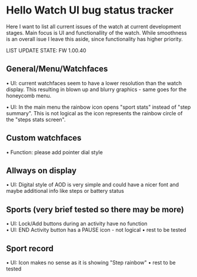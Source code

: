 # Hello Watch UI bug status tracker
Here I want to list all current issues of the watch at current development stages. Main focus is UI and functionallity of the watch. While smoothness is an overall isue I leave this aside, since functionality has higher priority.

LIST UPDATE STATE: FW 1.00.40

## General/Menu/Watchfaces
• UI: current watchfaces seem to have a lower resolution than the watch display. 
This resulting in blown up and blurry graphics - same goes for the honeycomb menu.

• UI: In the main menu the rainbow icon opens "sport stats" instead of "step summary". 
This is not logical as the icon represents the rainbow circle of the "steps stats screen".

## Custom watchfaces
• Function: please add pointer dial style

## Allways on display
• UI: Digital style of AOD is very simple and could have a nicer font and maybe additional info like steps or battery status


## Sports (very brief tested so there may be more)
• UI: Lock/Add buttons during an activity have no function<br>
• UI: END Activity button has a PAUSE icon - not logical
• rest to be tested

## Sport record
• UI: Icon makes no sense as it is showing "Step rainbow"
• rest to be tested



